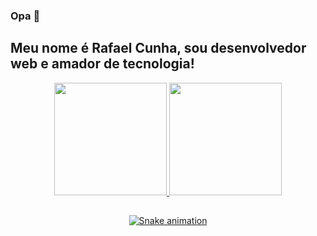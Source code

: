 ### Opa 👋

## Meu nome é Rafael Cunha, sou desenvolvedor web e amador de tecnologia!

<div align="center">
  <a href="https://github.com/rafaeux">
  <img height="180em" src="https://github-readme-stats.vercel.app/api?username=rafaeux&show_icons=true&theme=dracula&include_all_commits=true&count_private=true"/>
  <img height="180em" src="https://github-readme-stats.vercel.app/api/top-langs/?username=rafaeux&layout=compact&langs_count=7&theme=dracula"/>
</div>

##
 
<div align="center">
  
  ![Snake animation](https://github.com/rafaeux/rafaeux/blob/output/github-contribution-grid-snake.svg)

</div>
